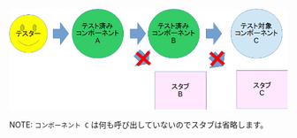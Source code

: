 ![ボトムアップ](./resources/topdown3.png) <!-- .element: style="width: 40%;" -->

NOTE:
`コンポーネント C` は何も呼び出していないのでスタブは省略します。
